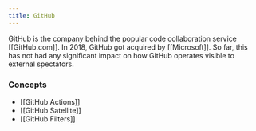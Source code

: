 ```yaml
---
title: GitHub
---
```

GitHub is the company behind the popular code collaboration service [[GitHub.com]]. In 2018, GitHub got acquired by [[Microsoft]]. So far, this has not had any significant impact on how GitHub operates visible to external spectators.

### Concepts

- [[GitHub Actions]]
- [[GitHub Satellite]]
- [[GitHub Filters]]